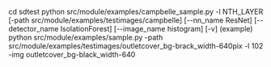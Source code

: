 cd sdtest 
python src/module/examples/campbelle_sample.py -l NTH_LAYER [-path src/module/examples/testimages/campbelle] [--nn_name ResNet] [--detector_name IsolationForest] [--image_name histogram] [-v]
(example) python src/module/examples/sample.py -path src/module/examples/testimages/outletcover_bg-brack_width-640pix -l 102 -img outletcover_bg-black_width-640
